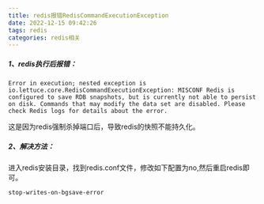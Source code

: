 ```yaml
---
title: redis报错RedisCommandExecutionException
date: 2022-12-15 09:42:26
tags: redis
categories: redis相关
---
```


##### 1、redis执行后报错：

```log
Error in execution; nested exception is io.lettuce.core.RedisCommandExecutionException: MISCONF Redis is configured to save RDB snapshots, but is currently not able to persist on disk. Commands that may modify the data set are disabled. Please check Redis logs for details about the error.
```

这是因为redis强制杀掉端口后，导致redis的快照不能持久化。

##### 2、解决方法：

  进入redis安装目录，找到redis.conf文件，修改如下配置为no,然后重启redis即可。

```xml
stop-writes-on-bgsave-error 
```

